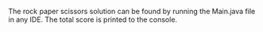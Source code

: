 The rock paper scissors solution can be found by running the Main.java file in any IDE. The total score is printed to the console.
